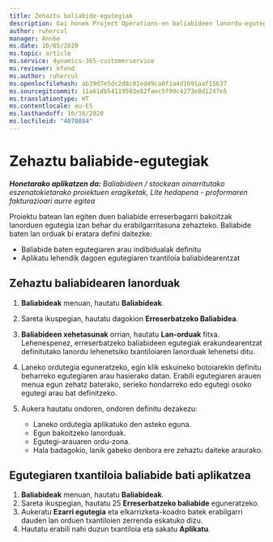 ```yaml
---
title: Zehaztu baliabide-egutegiak
description: Gai honek Project Operations-en baliabideen lanordu-egutegiak definitzeko moduari buruzko informazioa eskaintzen du.
author: ruhercul
manager: Annbe
ms.date: 10/05/2020
ms.topic: article
ms.service: dynamics-365-customerservice
ms.reviewer: kfend
ms.author: ruhercul
ms.openlocfilehash: ab39d7e5dc2d8c01ed49ca0f1a4d1691aaf15637
ms.sourcegitcommit: 11a61db54119503e82faec5f99c4273e8d1247e5
ms.translationtype: HT
ms.contentlocale: eu-ES
ms.lasthandoff: 10/16/2020
ms.locfileid: "4070884"
---
```

# <a name="define-resource-calendars"></a>Zehaztu baliabide-egutegiak

_**Honetarako aplikatzen da:** Baliabideen / stockean oinarritutako eszenatokietarako proiektuen eragiketak, Lite hedapena - proformaren fakturazioari aurre egitea_

Proiektu batean lan egiten duen baliabide erreserbagarri bakoitzak lanorduen egutegia izan behar du erabilgarritasuna zehazteko. Baliabide baten lan orduak bi eratara defini daitezke: 

   - Baliabide baten egutegiaren arau indibidualak definitu
   - Aplikatu lehendik dagoen egutegiaren txantiloia baliabidearentzat

## <a name="define-a-resources-working-hours"></a>Zehaztu baliabidearen lanorduak

1. **Baliabideak** menuan, hautatu **Baliabideak**.
2. Sareta ikuspegian, hautatu dagokion **Erreserbatzeko Baliabidea**.
3. **Baliabideen xehetasunak** orrian, hautatu **Lan-orduak** fitxa. Lehenespenez, erreserbatzeko baliabideen egutegiak erakundearentzat definitutako lanordu lehenetsiko txantiloiaren lanorduak lehenetsi ditu.
4. Laneko ordutegia eguneratzeko, egin klik eskuineko botoiarekin definitu beharreko egutegiaren arau hasierako datan. Erabili egutegiaren arauen menua egun zehatz baterako, serieko hondarreko edo egutegi osoko egutegi arau bat definitzeko.
5. Aukera hautatu ondoren, ondoren definitu dezakezu:

    - Laneko ordutegia aplikatuko den asteko eguna.
    - Egun bakoitzeko lanorduak.
    - Egutegi-arauaren ordu-zona.
    - Hala badagokio, lanik gabeko denbora ere zehaztu daiteke araurako.

## <a name="applying-a-calendar-template-to-a-resource"></a>Egutegiaren txantiloia baliabide bati aplikatzea

1. **Baliabideak** menuan, hautatu **Baliabideak**.
2. Sareta ikuspegian, hautatu 25 **Erreserbatzeko baliabide** eguneratzeko.
3. Aukeratu **Ezarri egutegia** eta elkarrizketa-koadro batek erabilgarri dauden lan orduen txantiloien zerrenda eskatuko dizu.
4. Hautatu erabili nahi duzun txantiloia eta sakatu **Aplikatu**.
